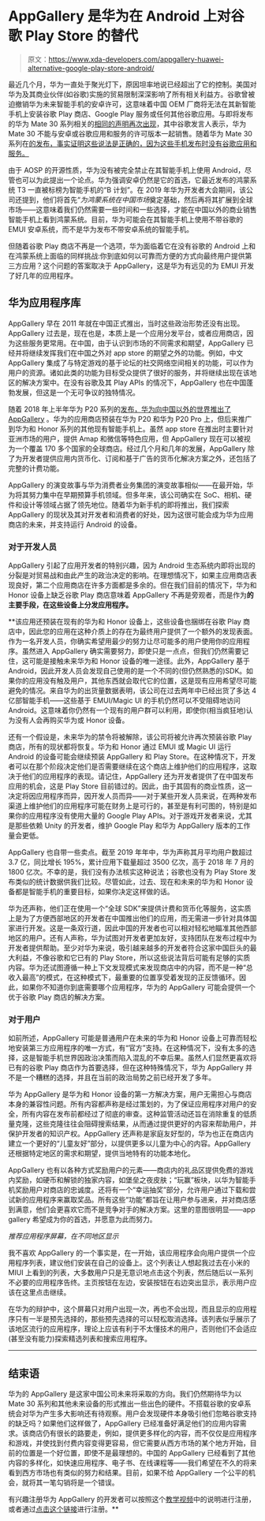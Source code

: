 # AppGallery 是华为在 Android 上对谷歌 Play Store 的替代

> 原文：<https://www.xda-developers.com/appgallery-huawei-alternative-google-play-store-android/>

最近几个月，华为一直处于聚光灯下，原因坦率地说已经超出了它的控制。美国对华为及其商业伙伴(如谷歌)实施的贸易限制深深影响了所有相关利益方。谷歌曾被迫撤销华为未来智能手机的安卓许可，这意味着中国 OEM 厂商将无法在其新智能手机上安装谷歌 Play 商店、Google Play 服务或任何其他谷歌应用。与即将发布的华为 Mate 30 系列相关的[相同的声明再次出现](https://www.xda-developers.com/huawei-mate-30-without-google-play-apps-services/)，其中谷歌发言人表示，华为 Mate 30 不能与安卓或谷歌应用和服务的许可版本一起销售。随着华为 Mate 30 系列在[的发布，事实证明这些说法是正确的，因为这些手机发布时没有谷歌应用和服务。](https://www.xda-developers.com/huawei-mate-30-pro-rs-porsche-design-specifications-features-pricing-availability/)

由于 AOSP 的开源性质，华为没有被完全禁止在其智能手机上使用 Android，尽管也可以为此提出一个论点。华为强调安卓仍然是它的首选，它最近发布的鸿蒙系统 T3 一直被标榜为智能手机的“B 计划”。在 2019 年华为开发者大会期间，该公司还提到，他们将首先“*为鸿蒙系统在中国市场*奠定基础，然后再将其扩展到全球市场——这意味着我们仍然需要一些时间和一些选择，才能在中国以外的商业销售智能手机上看到鸿蒙系统。目前，华为可能会在其智能手机上使用不带谷歌的 EMUI 安卓系统，而不是华为发布不带安卓系统的智能手机。

但随着谷歌 Play 商店不再是一个选项，华为面临着它在没有谷歌的 Android 上和在鸿蒙系统上面临的同样挑战:你到底如何以可靠而方便的方式向最终用户提供第三方应用？这个问题的答案取决于 AppGallery，这是华为有远见的为 EMUI 开发了好几年的应用程序。

## 华为应用程序库

AppGallery 早在 2011 年就在中国正式推出，当时这些政治形势还没有出现。AppGallery 过去是，现在也是，本质上是一个应用分发平台，或者应用商店，因为这些服务更常用。在中国，由于认识到市场的不同需求和期望，AppGallery 已经并将继续发挥我们在中国之外对 app store 的期望之外的功能。例如，中文 AppGallery 集成了与特定游戏的基于论坛的社交网络空间相关的功能，可以作为用户的资源。诸如此类的功能为目标受众提供了很好的服务，并将继续出现在该地区的解决方案中。在没有谷歌及其 Play APIs 的情况下，AppGallery 也在中国蓬勃发展，但这是一个无可争议的独特情况。

随着 2018 年上半年华为 P20 系列的[发布，](https://www.xda-developers.com/huawei-announces-huawei-p20-p20-pro-p20-lite/)[华为向中国以外的世界推出了 AppGallery](https://www.xda-developers.com/huawei-p20-appgallery-app-store/) 。华为的应用商店预装在华为 P20 和华为 P20 Pro 上，但后来推广到华为和 Honor 系列的其他现有智能手机上。虽然 app store 在推出时主要针对亚洲市场的用户，提供 Amap 和微信等特色应用，但 AppGallery 现在可以被视为一个覆盖 170 多个国家的全球商店。经过几个月和几年的发展，AppGallery 除了为开发者提供应用内货币化、订阅和基于广告的货币化解决方案之外，还包括了完整的计费功能。

AppGallery 的演变故事与华为消费者业务集团的演变故事相似——在最开始，华为将其努力集中在早期预算手机领域。但多年来，该公司确实在 SoC、相机、硬件和设计等领域占据了领先地位。随着华为新手机的即将推出，我们探索 AppGallery 的现状及其对开发者和消费者的好处，因为这很可能会成为华为应用商店的未来，并支持运行 Android 的设备。

### 对于开发人员

AppGallery 引起了应用开发者的特别兴趣，因为 Android 生态系统内即将出现的分裂是对贸易战和由此产生的政治决定的影响。在理想情况下，如果主应用商店表现良好，第二个应用商店在许多方面都是多余的。但在我们目前的情况下，华为和 Honor 设备上缺乏谷歌 Play 商店意味着 AppGallery 不再是旁观者，而是作为**的主要手段，在这些设备上分发应用程序。**

 **该应用还预装在现有的华为和 Honor 设备上，这些设备也捆绑在谷歌 Play 商店中，因此您的应用在这种介质上的存在为最终用户提供了一个额外的发现表面。作为一名开发人员，你确实希望用最少的努力让尽可能多的用户使用你的应用程序。虽然进入 AppGallery 确实需要努力，即使只是一点点，但我们仍然需要记住，这可能是接触未来华为和 Honor 设备的唯一途径。此外，AppGallery 基于 Android，因此开发人员会发现自己使用的是一个不同的(但仍然熟悉的)SDK。如果你的应用没有触及用户，其他东西就会取代它的位置，这是现有应用希望尽可能避免的情况。来自华为的出货量数据表明，该公司在过去两年中已经出货了多达 4 亿部智能手机——这些基于 EMUI/Magic UI 的手机仍然可以不受阻碍地访问 Android。这意味着你仍然有一个现有的用户群可以利用，即使你(相当疯狂地)认为没有人会再购买华为或 Honor 设备。

还有一个假设是，未来华为的禁令将被解除，该公司将被允许再次预装谷歌 Play 商店，所有的现状都将恢复。华为和 Honor 通过 EMUI 或 Magic UI 运行 Android 的设备可能会继续预装 AppGallery 和 Play Store。在这种情况下，开发者可以在那个阶段决定他们是否需要继续在这个商店上维护他们的应用程序，这取决于他们的应用程序的表现。请记住，AppGallery 还为开发者提供了在中国发布应用的机会，这是 Play Store 目前错过的。因此，由于其固有的商业性质，这一决定将因应用程序而异，因开发人员而异——对于某些开发人员来说，在两种发布渠道上维护他们的应用程序可能在财务上是可行的，甚至是有利可图的，特别是如果你的应用程序没有使用大量的 Google Play APIs。对于游戏开发者来说，尤其是那些依赖 Unity 的开发者，维护 Google Play 和华为 AppGallery 版本的工作量会更低。

AppGallery 也自带一些卖点。截至 2019 年年中，华为声称其月平均用户数超过 3.7 亿，同比增长 195%，累计应用下载量超过 3500 亿次，高于 2018 年 7 月的 1800 亿次。不幸的是，我们没有办法核实这种说法；谷歌也没有为 Play Store 发布类似的统计数据供我们比较。尽管如此，过去、现在和未来的华为和 Honor 设备都是智能手机的重要目标，如果你决定这样做的话。

华为还声称，他们正在使用一个“全球 SDK”来提供计费和货币化等服务，这实质上是为了方便西部地区的开发者在中国推出他们的应用，而无需进一步针对具体国家进行开发。这是一条双行道，因此中国的开发者也可以相对轻松地瞄准其他西部地区的用户。还有人声称，华为试图对开发者更加友好，支持团队在发布过程中为开发者提供帮助。至少对华为来说，吸引越来越多的开发者符合这家中国巨头的最大利益，不像谷歌和它已有的 Play Store，所以这些说法背后可能有足够的实质内容。华为还试图遵循一种上下文发现模式来发现商店中的内容，而不是一种“总收入最高”的模式，在这种模式下，最重要的位置享受着发现的正反馈循环。因此，如果你不知道你到底需要哪个应用程序，华为的 AppGallery 可能会提供一个优于谷歌 Play 商店的解决方案。

### 对于用户

如前所述，AppGallery 可能是普通用户在未来的华为和 Honor 设备上可靠而轻松地安装第三方应用程序的唯一方式，有“官方”支持。在这种情况下，没有太多的选择，这是智能手机世界因政治决策而陷入混乱的不幸后果。虽然人们显然更喜欢将已有的谷歌 Play 商店作为首要选择，但在这种特殊情况下，华为 AppGallery 并不是一个糟糕的选择，并且在当前的政治局势之前已经开发了多年。

华为 AppGallery 是华为和 Honor 设备的第一方解决方案，用户无需担心与商店本身的兼容性问题。所有内容都声称是经过策划的，为了保证应用程序对用户的安全，所有内容在发布前都经过了彻底的审查。这种监管活动还旨在消除重复的低质量克隆，这些克隆往往会阻碍搜索结果，从而通过提供更好的内容来帮助用户，并保护开发者的知识产权。AppGallery 还声称是家庭友好型的，华为也正在商店内建立一个更好的“儿童友好”部分，以提供更多以儿童为中心的内容。AppGallery 还根据特定地区的需求和期望，提供当地特有的功能本地化。

AppGallery 也有以各种方式奖励用户的元素——商店内的礼品区提供免费的游戏内奖励，如硬币和解锁的独家内容，如堡垒之夜皮肤；“玩赢”板块，以华为智能手机奖励用户对商店的忠诚度。还将有一个“幸运抽奖”部分，允许用户通过下载和尝试新的应用程序来赢取奖品。所有这些“功能”都旨在让用户参与进来，并对商店感到满意，他们会更喜欢它而不是竞争对手的解决方案。这里的意图很明显——app gallery 希望成为你的首选，并愿意为此而努力。

*推荐应用程序屏幕，在不同地区显示*

我不喜欢 AppGallery 的一个事实是，在一开始，该应用程序会向用户提供一个应用程序列表，建议他们安装在自己的设备上。这个列表让人想起我过去在小米的 MIUI 上看到的列表，大多数用户只是无意识地点击这个列表，然后随后以一系列不必要的应用程序告终。主页按钮在左边，安装按钮在右边突出显示，表示用户应该在这里点击继续。

在华为的辩护中，这个屏幕只对用户出现一次，再也不会出现，而且显示的应用程序只有一半是预先选择的，那些预先选择的可以轻松取消选择。该列表似乎展示了该地区流行的应用程序，理论上应该有利于不太懂技术的用户，否则他们不会适应(甚至没有能力)探索精选列表和搜索应用程序。

* * *

## 结束语

华为的 AppGallery 是这家中国公司未来将采取的方向。我们仍然期待华为以 Mate 30 系列和其他未来设备的形式推出一些出色的硬件。不搭载谷歌的安卓系统会对华为产生多大影响还有待观察。用户会发现硬件本身吸引他们忽略谷歌支持的缺乏吗？如果他们这样做了，AppGallery 已经准备好满足他们的应用内容需求。该商店仍有很长的路要走，例如，提供更多样化的内容，而不仅仅是应用程序和游戏，并使找到付费内容变得更容易，但它需要从西方市场的某个地方开始，目前的位置是一个好位置，即使不是最理想的。中国的 AppGallery 已经看到了其他内容的多样化，如快速应用程序、电子书、在线课程等——我们希望在不久的将来看到西方市场也有类似的努力和结果。目前，如果不给 AppGallery 一个公平的机会，就将其一笔勾销将是一个错误。

有兴趣注册华为 AppGallery 的开发者可以按照这个[教学视频](https://www.youtube.com/watch?v=ejE3DDdiDcY)中的说明进行注册，或者通过[点击这个链接](https://developer.huawei.com/consumer/en/service/josp/agc/index.html)进行注册。**
